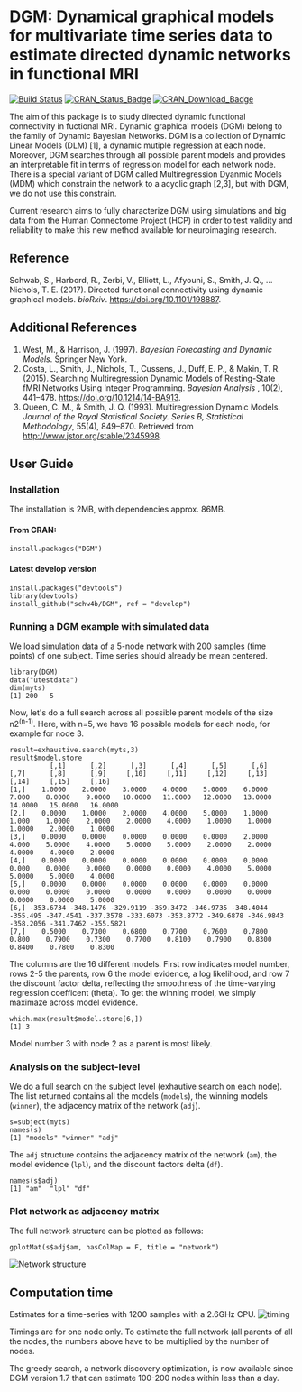 # DGM: Dynamical graphical models for multivariate time series data to estimate directed dynamic networks in functional MRI

[![Build Status](https://travis-ci.org/schw4b/DGM.png?branch=master)](https://travis-ci.org/schw4b/DGM)
[![CRAN\_Status\_Badge](http://www.r-pkg.org/badges/version/DGM)](https://cran.r-project.org/package=DGM)
[![CRAN\_Download\_Badge](http://cranlogs.r-pkg.org/badges/grand-total/DGM)](http://www.r-pkg.org/pkg/DGM)

The aim of this package is to study directed dynamic functional connectivity in fuctional MRI. Dynamic graphical models (DGM) belong to the family of Dynamic Bayesian Networks. DGM is a collection of Dynamic Linear Models (DLM) [1], a dynamic mutiple regression at each node. Moreover, DGM searches through all possible parent models and provides an interpretable fit in terms of regression model for each network node. There is a special variant of DGM called Multiregression Dyanmic Models (MDM) which constrain the network to a acyclic graph [2,3], but with DGM, we do not use this constrain.

Current research aims to fully characterize DGM using simulations and big data from the Human Connectome Project (HCP) in order to test validity and reliability to make this new method available for neuroimaging research.

## Reference
Schwab, S., Harbord, R., Zerbi, V., Elliott, L., Afyouni, S., Smith, J. Q., … Nichols, T. E. (2017). Directed functional connectivity using dynamic graphical models. *bioRxiv*. https://doi.org/10.1101/198887.

## Additional References
1. West, M., & Harrison, J. (1997). *Bayesian Forecasting and Dynamic Models*. Springer New York.
2. Costa, L., Smith, J., Nichols, T., Cussens, J., Duff, E. P., & Makin, T. R. (2015). Searching Multiregression Dynamic Models of Resting-State fMRI Networks Using Integer Programming. *Bayesian Analysis* , 10(2), 441–478. https://doi.org/10.1214/14-BA913.
3. Queen, C. M., & Smith, J. Q. (1993). Multiregression Dynamic Models. *Journal of the Royal Statistical Society. Series B, Statistical Methodology*, 55(4), 849–870. Retrieved from http://www.jstor.org/stable/2345998.

## User Guide

### Installation
The installation is 2MB, with dependencies approx. 86MB.

#### From CRAN:
    install.packages("DGM")

#### Latest develop version
    install.packages("devtools")
    library(devtools)
    install_github("schw4b/DGM", ref = "develop")

### Running a DGM example with simulated data
We load simulation data of a 5-node network with 200 samples (time points) of one subject. Time series should already be mean centered.

    library(DGM)
    data("utestdata")
    dim(myts)
    [1] 200   5

Now, let's do a full search across all possible parent models of the size n2<sup>(n-1)</sup>. Here, with n=5, we have 16 possible models for each node, for example for node 3.

    result=exhaustive.search(myts,3)
    result$model.store
              [,1]      [,2]      [,3]      [,4]      [,5]      [,6]     [,7]      [,8]      [,9]     [,10]     [,11]     [,12]     [,13]     [,14]     [,15]     [,16]
    [1,]    1.0000    2.0000    3.0000    4.0000    5.0000    6.0000    7.000    8.0000    9.0000   10.0000   11.0000   12.0000   13.0000   14.0000   15.0000   16.0000
    [2,]    0.0000    1.0000    2.0000    4.0000    5.0000    1.0000    1.000    1.0000    2.0000    2.0000    4.0000    1.0000    1.0000    1.0000    2.0000    1.0000
    [3,]    0.0000    0.0000    0.0000    0.0000    0.0000    2.0000    4.000    5.0000    4.0000    5.0000    5.0000    2.0000    2.0000    4.0000    4.0000    2.0000
    [4,]    0.0000    0.0000    0.0000    0.0000    0.0000    0.0000    0.000    0.0000    0.0000    0.0000    0.0000    4.0000    5.0000    5.0000    5.0000    4.0000
    [5,]    0.0000    0.0000    0.0000    0.0000    0.0000    0.0000    0.000    0.0000    0.0000    0.0000    0.0000    0.0000    0.0000    0.0000    0.0000    5.0000
    [6,] -353.6734 -348.1476 -329.9119 -359.3472 -346.9735 -348.4044 -355.495 -347.4541 -337.3578 -333.6073 -353.8772 -349.6878 -346.9843 -358.2056 -341.7462 -355.5821
    [7,]    0.5000    0.7300    0.6800    0.7700    0.7600    0.7800    0.800    0.7900    0.7300    0.7700    0.8100    0.7900    0.8300    0.8400    0.7800    0.8300

The columns are the 16 different models. First row indicates model number, rows 2-5 the parents, row 6 the model evidence, a log likelihood, and row 7 the discount factor delta, reflecting the smoothness of the time-varying regression coefficent (theta). To get the winning model, we simply maximaze across model evidence.

    which.max(result$model.store[6,])
    [1] 3

Model number 3 with node 2 as a parent is most likely.

### Analysis on the subject-level
We do a full search on the subject level (exhautive search on each node). The list returned contains all the models (`models`), the winning models (`winner`), the adjacency matrix of the network (`adj`).

    s=subject(myts)
    names(s)
    [1] "models" "winner" "adj"

The `adj` structure contains the adjacency matrix of the network (`am`), the model evidence (`lpl`), and the discount factors delta (`df`).

    names(s$adj)
    [1] "am"  "lpl" "df"

### Plot network as adjacency matrix
The full network structure can be plotted as follows:

    gplotMat(s$adj$am, hasColMap = F, title = "network")

![Network structure](https://user-images.githubusercontent.com/11832548/36321076-73cc9cb8-1340-11e8-81dc-0977a4b37523.png)

## Computation time

Estimates for a time-series with 1200 samples with a 2.6GHz CPU.
![timing](https://user-images.githubusercontent.com/11832548/36321632-527edb5a-1342-11e8-933b-9dc55652b2a1.png)

Timings are for one node only. To estimate the full network (all parents of all the nodes, the numbers above have to be multiplied by the number of nodes.

The greedy search, a network discovery optimization, is now available since DGM version 1.7 that can estimate 100-200 nodes within less than a day.
